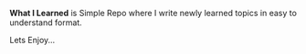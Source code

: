 **What I Learned** is Simple Repo where I write newly learned topics in easy to understand format.

Lets Enjoy...